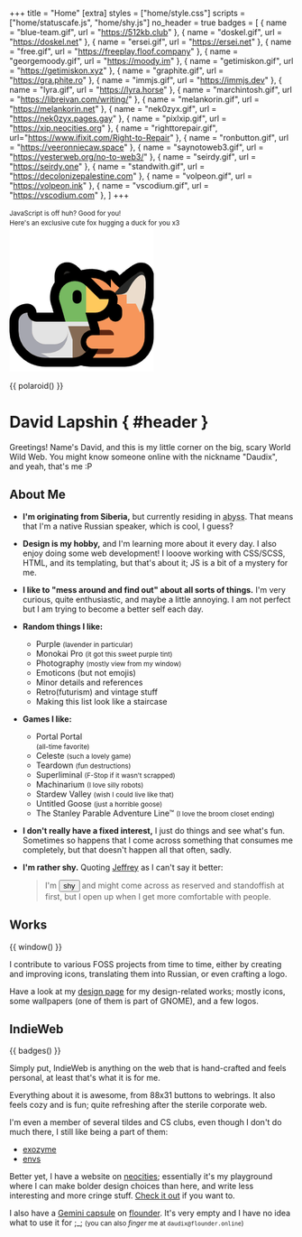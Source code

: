 +++
title = "Home"
[extra]
styles = ["home/style.css"]
scripts = ["home/statuscafe.js", "home/shy.js"]
no_header = true
badges = [
  { name = "blue-team.gif", url = "https://512kb.club" },
  { name = "doskel.gif", url = "https://doskel.net" },
  { name = "ersei.gif", url = "https://ersei.net" },
  { name = "free.gif", url = "https://freeplay.floof.company" },
  { name = "georgemoody.gif", url = "https://moody.im" },
  { name = "getimiskon.gif", url = "https://getimiskon.xyz" },
  { name = "graphite.gif", url = "https://gra.phite.ro" },
  { name = "immjs.gif", url = "https://immjs.dev" },
  { name = "lyra.gif", url = "https://lyra.horse" },
  { name = "marchintosh.gif", url = "https://libreivan.com/writing/" },
  { name = "melankorin.gif", url = "https://melankorin.net" },
  { name = "nek0zyx.gif", url = "https://nek0zyx.pages.gay" },
  { name = "pixlxip.gif", url = "https://xip.neocities.org" },
  { name = "righttorepair.gif", url="https://www.ifixit.com/Right-to-Repair" },
  { name = "ronbutton.gif", url = "https://veeronniecaw.space" },
  { name = "saynotoweb3.gif", url = "https://yesterweb.org/no-to-web3/" },
  { name = "seirdy.gif", url = "https://seirdy.one" },
  { name = "standwith.gif", url = "https://decolonizepalestine.com" },
  { name = "volpeon.gif", url = "https://volpeon.ink" },
  { name = "vscodium.gif", url = "https://vscodium.com" },
]
+++

<noscript id="noscript">
  <p>
    <small>JavaScript is off huh? Good for you!</small>
    <br />
    <small>Here's an exclusive cute fox hugging a duck for you x3</small>
    <br />
    <img class="transparent no-hover drop-shadow" alt="Neofox hugs a duck." src="neofox-hug-duck.png" />
  </p>
</noscript>

{{ polaroid() }}

<div id="header-container">

# David Lapshin { #header }
</div>

Greetings! Name's David, and this is my little corner on the big, scary World Wild Web. You might know someone online with the nickname "Daudix", and yeah, that's me :P

## About Me

<ul class="masonry">
<!-- Card Start -->
<li>
<article>

**I'm originating from Siberia,** but currently residing in <abbr id="abyss" title="If you know, you know">abyss</abbr>. That means that I'm a native Russian speaker, which is cool, I guess?
</article>
</li>
<!-- Card End -->

<!-- Card Start -->
<li>
<article>

**Design is my hobby,** and I'm learning more about it every day. I also enjoy doing some web development! I looove working with CSS/SCSS, HTML, and its templating, but that's about it; JS is a bit of a mystery for me.
</article>
</li>
<!-- Card End -->

<!-- Card Start -->
<li>
<article>

**I like to "mess around and find out" about all sorts of things.** I'm very curious, quite enthusiastic, and maybe a little annoying. I am not perfect but I am trying to become a better self each day.
</article>
</li>
<!-- Card End -->

<!-- Card Start -->
<li>
<article class="fancy-list">

**Random things I like:**

- Purple <small>(lavender in particular)</small>
- Monokai Pro <small>(it got this sweet purple tint)</small>
- Photography <small>(mostly view from my window)</small>
- Emoticons (but not emojis)
- Minor details and references
- Retro(futurism) and vintage stuff
- Making this list look like a staircase
</article>
</li>
<!-- Card End -->

<!-- Card Start -->
<li>
<article class="games fancy-list">

**Games I like:**

- <div id="portal-container">
    <div id="portal-blue"></div>
      <div id="portal-marquee">
        <span>Portal</span>
        <span aria-hidden="true">Portal</span>
      </div>
    <div id="portal-orange"></div>
  </div>
  <small>(all-time favorite)</small>
- <span>Celeste</span> <small>(such a lovely game)</small>
- <span>Teardown</span> <small>(fun destructions)</small>
- <span>Super</span><span>liminal</span> <small>(F-Stop if it wasn't scrapped)</small>
- <span>Machinarium</span> <small>(I love silly robots)</small>
- <span>Stardew Valley</span> <small>(wish I could live like that)</small>
- <span>Untitled Goose</span> <small>(just a horrible goose)</small>
- <span>The Stanley Parable<span>&nbsp;Adventure Line™</span></span> <small>(I love the broom closet ending)</small>
</article>
</li>
<!-- Card End -->

<!-- Card Start -->
<li>
<article>

**I don't really have a fixed interest,** I just do things and see what's fun. Sometimes so happens that I come across something that consumes me completely, but that doesn't happen all that often, sadly.
</article>
</li>
<!-- Card End -->

<!-- Card Start -->
<li>
<article>

**I'm rather shy.** Quoting [Jeffrey](https://hyperreal.coffee/about/) as I can't say it better:

> I'm <button id="shy">shy</button> and might come across as reserved and standoffish at first, but I open up when I get more comfortable with people.
</article>
</li>
<!-- Card End -->
</ul>

## Works

{{ window() }}

I contribute to various FOSS projects from time to time, either by creating and improving icons, translating them into Russian, or even crafting a logo.

Have a look at my [design page](@/design/index.md) for my design-related works; mostly icons, some wallpapers (one of them is part of GNOME), and a few logos.

## IndieWeb

{{ badges() }}

Simply put, IndieWeb is anything on the web that is hand-crafted and feels personal, at least that's what it is for me.

Everything about it is awesome, from 88x31 buttons to webrings. It also feels cozy and is fun; quite refreshing after the sterile corporate web.

I'm even a member of several tildes and CS clubs, even though I don't do much there, I still like being a part of them:

- [exozyme](https://exozy.me)
- [envs](https://envs.net)

Better yet, I have a website on [neocities](https://neocities.org); essentially it's my playground where I can make bolder design choices than here, and write less interesting and more cringe stuff. [Check it out](https://daudix.neocities.org) if you want to.

I also have a [Gemini capsule](gemini://gmi.daudix.one) on [flounder](https://flounder.online). It's very empty and I have no idea what to use it for ;\_; <small>(you can also _finger_ me at `daudix@flounder.online`)</small>
